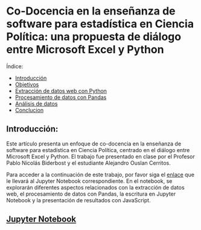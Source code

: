 # Co-Docencia en la enseñanza de software para estadística en Ciencia Política: una propuesta de diálogo entre Microsoft Excel y Python

Índice:

- [Introducción](clase.ipynb#introducción)
- [Objetivos](clase.ipynb#objetivos)
- [Extracción de datos web con Python](clase.ipynb###-Recolección-de-datos)
- [Procesamiento de datos con Pandas](clase.ipynb#procesamiento-de-datos-con-pandas)
- [Análisis de datos](clase.ipynb##-Análisis-de-datos)
- [Conclucion](clase.ipynb##-conclusiones)

## Introducción:

Este artículo presenta un enfoque de co-docencia en la enseñanza de software para estadística en Ciencia Política, centrado en el diálogo entre Microsoft Excel y Python. El trabajo fue presentado en clase por el Profesor Pablo Nicolás Biderbost y el estudiante Alejandro Ouslan Cerritos.

Para acceder a la continuación de este trabajo, por favor siga el [enlace](clase.ipynb) que le llevará al Jupyter Notebook correspondiente. En el notebook, se explorarán diferentes aspectos relacionados con la extracción de datos web, el procesamiento de datos con Pandas, la escritura en Jupyter Notebook y la presentación de resultados con JavaScript.

## [Jupyter Notebook](clase.ipynb)